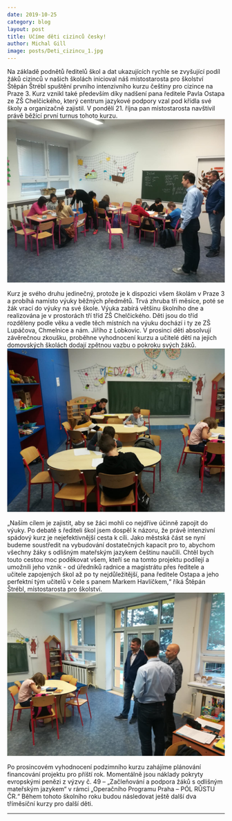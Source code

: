 ```yaml
---
date: 2019-10-25
category: blog
layout: post
title: Učíme děti cizinců česky!
author: Michal Gill
image: posts/Deti_cizincu_1.jpg
---
```


Na základě podnětů ředitelů škol a dat ukazujících rychle se zvyšující podíl žáků cizinců v našich školách inicioval náš místostarosta pro školství Štěpán Štrébl spuštění prvního intenzivního kurzu češtiny pro cizince na Praze 3. Kurz vznikl také především díky nadšení pana ředitele Pavla Ostapa ze ZŠ Chelčického, který centrum jazykové podpory vzal pod křídla své školy a organizačně zajistil. V pondělí 21. října pan místostarosta navštívil právě běžící první turnus tohoto kurzu.  
![Učíme děti cizinců](/assets/img/posts/Deti_cizincu_2.jpg) 

Kurz je svého druhu jedinečný, protože je k dispozici všem školám v Praze 3 a probíhá namísto výuky běžných předmětů. Trvá zhruba tři měsíce, poté se žák vrací do výuky na své škole. Výuka zabírá většinu školního dne a realizována je v prostorách tří tříd ZŠ Chelčického. Děti jsou do tříd rozděleny podle věku a vedle těch místních na výuku dochází i ty ze ZŠ Lupáčova, Chmelnice a nám. Jiřího z Lobkovic. V prosinci děti absolvují závěrečnou zkoušku, proběhne vyhodnocení kurzu a učitelé dětí na jejich domovských školách dodají zpětnou vazbu o pokroku svých žáků.  
![Učíme děti cizinců](/assets/img/posts/Deti_cizincu_3.jpg) 

„Naším cílem je zajistit, aby se žáci mohli co nejdříve účinně zapojit do výuky. Po debatě s řediteli škol jsem dospěl k názoru, že právě intenzivní spádový kurz je nejefektivnější cesta k cíli. Jako městská část se nyní budeme soustředit na vybudování dostatečných kapacit pro to, abychom všechny žáky s odlišným mateřským jazykem češtinu naučili. Chtěl bych touto cestou moc poděkovat všem, kteří se na tomto projektu podílejí a umožnili jeho vznik - od úředníků radnice a magistrátu přes ředitele a učitele zapojených škol až po ty nejdůležitější, pana ředitele Ostapa a jeho perfektní tým učitelů v čele s panem Markem Havlíčkem,“ říká Štěpán Štrébl, místostarosta pro školství.  
![Učíme děti cizinců](/assets/img/posts/Deti_cizincu_4.jpg) 

Po prosincovém vyhodnocení podzimního kurzu zahájíme plánování financování projektu pro příští rok. Momentálně jsou náklady pokryty evropskými penězi z výzvy č. 49 – „Začleňování a podpora žáků s odlišným mateřským jazykem“ v rámci „Operačního Programu Praha – PÓL RŮSTU ČR.“ Během tohoto školního roku budou následovat ještě další dva tříměsíční kurzy pro další děti.  

- - -
